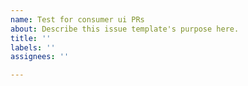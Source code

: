 ```yaml
---
name: Test for consumer ui PRs
about: Describe this issue template's purpose here.
title: ''
labels: ''
assignees: ''

---
```



